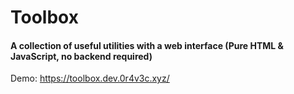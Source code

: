# Toolbox

#### A collection of useful utilities with a web interface (Pure HTML & JavaScript, no backend required)

Demo: https://toolbox.dev.0r4v3c.xyz/
